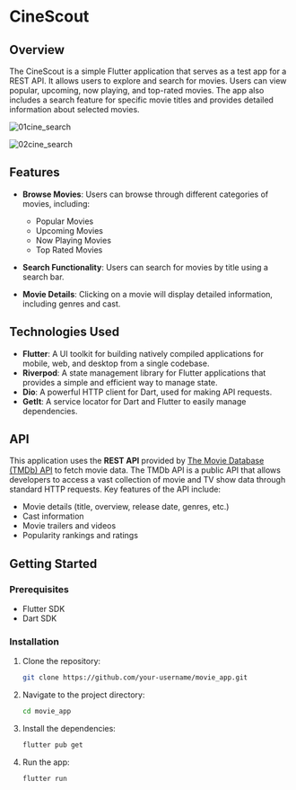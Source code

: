 # CineScout

## Overview

The CineScout is a simple Flutter application that serves as a test app for a REST API. It allows users to explore and search for movies. Users can view popular, upcoming, now playing, and top-rated movies. The app also includes a search feature for specific movie titles and provides detailed information about selected movies.

![01cine_search](https://github.com/user-attachments/assets/663afdc1-47f3-4406-8e12-b005bff91803)

![02cine_search](https://github.com/user-attachments/assets/73edc02a-a179-41db-813b-34c6d5d683d9)


## Features

- **Browse Movies**: Users can browse through different categories of movies, including:
  - Popular Movies
  - Upcoming Movies
  - Now Playing Movies
  - Top Rated Movies

- **Search Functionality**: Users can search for movies by title using a search bar.

- **Movie Details**: Clicking on a movie will display detailed information, including genres and cast.

## Technologies Used

- **Flutter**: A UI toolkit for building natively compiled applications for mobile, web, and desktop from a single codebase.
- **Riverpod**: A state management library for Flutter applications that provides a simple and efficient way to manage state.
- **Dio**: A powerful HTTP client for Dart, used for making API requests.
- **GetIt**: A service locator for Dart and Flutter to easily manage dependencies.

## API

This application uses the **REST API** provided by [The Movie Database (TMDb) API](https://www.themoviedb.org/documentation/api) to fetch movie data. The TMDb API is a public API that allows developers to access a vast collection of movie and TV show data through standard HTTP requests. Key features of the API include:

- Movie details (title, overview, release date, genres, etc.)
- Cast information
- Movie trailers and videos
- Popularity rankings and ratings

## Getting Started

### Prerequisites

- Flutter SDK
- Dart SDK

### Installation

1. Clone the repository:
   ```bash
   git clone https://github.com/your-username/movie_app.git


2. Navigate to the project directory:
   ```bash
   cd movie_app


3. Install the dependencies:
   ```bash
   flutter pub get


4. Run the app:
   ```bash
   flutter run
